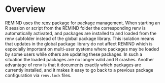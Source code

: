 # Overview
REMIND uses the [renv](https://rstudio.github.io/renv/) package for package management. When starting an R session or script from the REMIND folder the corresponding renv is automatically activated, and packages are installed to and loaded from the renv subfolder instead of the global package library. This isolation means that updates in the global package library do not affect REMIND which is especially important on multi-user systems where packages may be loaded by some users while others are updating these packages. In such a situation the loaded packages are no longer valid and R crashes. Another advantage of renv is that it documents exactly which packages are currently installed, and it makes it easy to go back to a previous package configuration via `renv.lock` files.